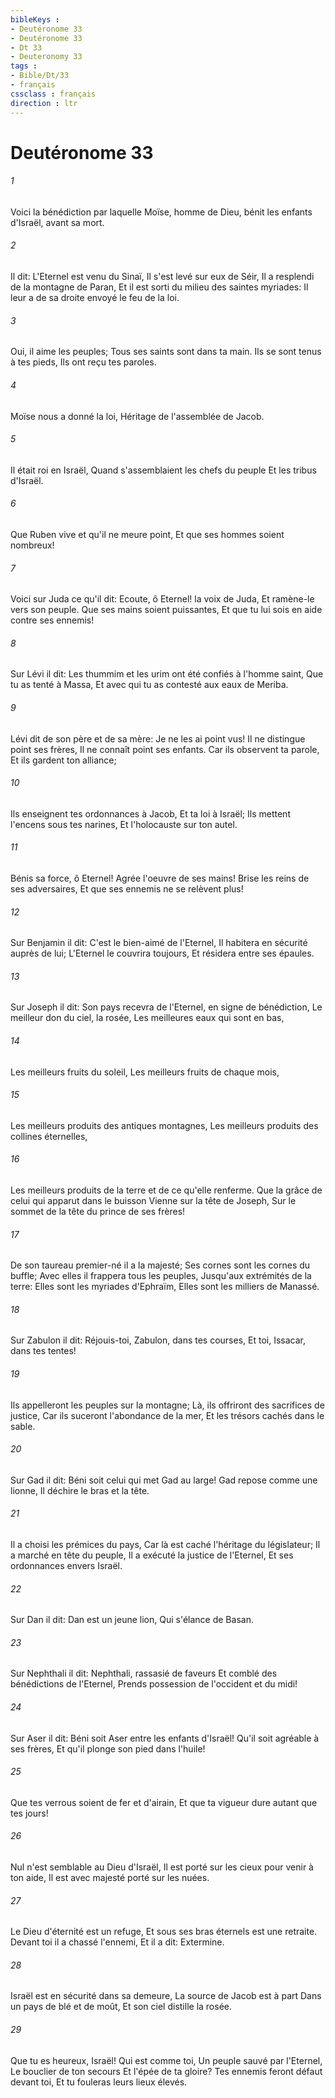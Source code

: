 ```yaml
---
bibleKeys : 
- Deutéronome 33
- Deutéronome 33
- Dt 33
- Deuteronomy 33
tags : 
- Bible/Dt/33
- français
cssclass : français
direction : ltr
---
```


# Deutéronome 33

###### 1
Voici la bénédiction par laquelle Moïse, homme de Dieu, bénit les enfants d'Israël, avant sa mort.
###### 2
Il dit: L'Eternel est venu du Sinaï, Il s'est levé sur eux de Séir, Il a resplendi de la montagne de Paran, Et il est sorti du milieu des saintes myriades: Il leur a de sa droite envoyé le feu de la loi.
###### 3
Oui, il aime les peuples; Tous ses saints sont dans ta main. Ils se sont tenus à tes pieds, Ils ont reçu tes paroles.
###### 4
Moïse nous a donné la loi, Héritage de l'assemblée de Jacob.
###### 5
Il était roi en Israël, Quand s'assemblaient les chefs du peuple Et les tribus d'Israël.
###### 6
Que Ruben vive et qu'il ne meure point, Et que ses hommes soient nombreux!
###### 7
Voici sur Juda ce qu'il dit: Ecoute, ô Eternel! la voix de Juda, Et ramène-le vers son peuple. Que ses mains soient puissantes, Et que tu lui sois en aide contre ses ennemis!
###### 8
Sur Lévi il dit: Les thummim et les urim ont été confiés à l'homme saint, Que tu as tenté à Massa, Et avec qui tu as contesté aux eaux de Meriba.
###### 9
Lévi dit de son père et de sa mère: Je ne les ai point vus! Il ne distingue point ses frères, Il ne connaît point ses enfants. Car ils observent ta parole, Et ils gardent ton alliance;
###### 10
Ils enseignent tes ordonnances à Jacob, Et ta loi à Israël; Ils mettent l'encens sous tes narines, Et l'holocauste sur ton autel.
###### 11
Bénis sa force, ô Eternel! Agrée l'oeuvre de ses mains! Brise les reins de ses adversaires, Et que ses ennemis ne se relèvent plus!
###### 12
Sur Benjamin il dit: C'est le bien-aimé de l'Eternel, Il habitera en sécurité auprès de lui; L'Eternel le couvrira toujours, Et résidera entre ses épaules.
###### 13
Sur Joseph il dit: Son pays recevra de l'Eternel, en signe de bénédiction, Le meilleur don du ciel, la rosée, Les meilleures eaux qui sont en bas,
###### 14
Les meilleurs fruits du soleil, Les meilleurs fruits de chaque mois,
###### 15
Les meilleurs produits des antiques montagnes, Les meilleurs produits des collines éternelles,
###### 16
Les meilleurs produits de la terre et de ce qu'elle renferme. Que la grâce de celui qui apparut dans le buisson Vienne sur la tête de Joseph, Sur le sommet de la tête du prince de ses frères!
###### 17
De son taureau premier-né il a la majesté; Ses cornes sont les cornes du buffle; Avec elles il frappera tous les peuples, Jusqu'aux extrémités de la terre: Elles sont les myriades d'Ephraïm, Elles sont les milliers de Manassé.
###### 18
Sur Zabulon il dit: Réjouis-toi, Zabulon, dans tes courses, Et toi, Issacar, dans tes tentes!
###### 19
Ils appelleront les peuples sur la montagne; Là, ils offriront des sacrifices de justice, Car ils suceront l'abondance de la mer, Et les trésors cachés dans le sable.
###### 20
Sur Gad il dit: Béni soit celui qui met Gad au large! Gad repose comme une lionne, Il déchire le bras et la tête.
###### 21
Il a choisi les prémices du pays, Car là est caché l'héritage du législateur; Il a marché en tête du peuple, Il a exécuté la justice de l'Eternel, Et ses ordonnances envers Israël.
###### 22
Sur Dan il dit: Dan est un jeune lion, Qui s'élance de Basan.
###### 23
Sur Nephthali il dit: Nephthali, rassasié de faveurs Et comblé des bénédictions de l'Eternel, Prends possession de l'occident et du midi!
###### 24
Sur Aser il dit: Béni soit Aser entre les enfants d'Israël! Qu'il soit agréable à ses frères, Et qu'il plonge son pied dans l'huile!
###### 25
Que tes verrous soient de fer et d'airain, Et que ta vigueur dure autant que tes jours!
###### 26
Nul n'est semblable au Dieu d'Israël, Il est porté sur les cieux pour venir à ton aide, Il est avec majesté porté sur les nuées.
###### 27
Le Dieu d'éternité est un refuge, Et sous ses bras éternels est une retraite. Devant toi il a chassé l'ennemi, Et il a dit: Extermine.
###### 28
Israël est en sécurité dans sa demeure, La source de Jacob est à part Dans un pays de blé et de moût, Et son ciel distille la rosée.
###### 29
Que tu es heureux, Israël! Qui est comme toi, Un peuple sauvé par l'Eternel, Le bouclier de ton secours Et l'épée de ta gloire? Tes ennemis feront défaut devant toi, Et tu fouleras leurs lieux élevés.
